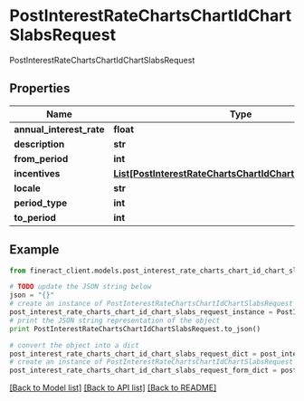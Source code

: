 # PostInterestRateChartsChartIdChartSlabsRequest

PostInterestRateChartsChartIdChartSlabsRequest

## Properties

Name | Type | Description | Notes
------------ | ------------- | ------------- | -------------
**annual_interest_rate** | **float** |  | [optional] 
**description** | **str** |  | [optional] 
**from_period** | **int** |  | [optional] 
**incentives** | [**List[PostInterestRateChartsChartIdChartSlabsIncentives]**](PostInterestRateChartsChartIdChartSlabsIncentives.md) |  | [optional] 
**locale** | **str** |  | [optional] 
**period_type** | **int** |  | [optional] 
**to_period** | **int** |  | [optional] 

## Example

```python
from fineract_client.models.post_interest_rate_charts_chart_id_chart_slabs_request import PostInterestRateChartsChartIdChartSlabsRequest

# TODO update the JSON string below
json = "{}"
# create an instance of PostInterestRateChartsChartIdChartSlabsRequest from a JSON string
post_interest_rate_charts_chart_id_chart_slabs_request_instance = PostInterestRateChartsChartIdChartSlabsRequest.from_json(json)
# print the JSON string representation of the object
print PostInterestRateChartsChartIdChartSlabsRequest.to_json()

# convert the object into a dict
post_interest_rate_charts_chart_id_chart_slabs_request_dict = post_interest_rate_charts_chart_id_chart_slabs_request_instance.to_dict()
# create an instance of PostInterestRateChartsChartIdChartSlabsRequest from a dict
post_interest_rate_charts_chart_id_chart_slabs_request_form_dict = post_interest_rate_charts_chart_id_chart_slabs_request.from_dict(post_interest_rate_charts_chart_id_chart_slabs_request_dict)
```
[[Back to Model list]](../README.md#documentation-for-models) [[Back to API list]](../README.md#documentation-for-api-endpoints) [[Back to README]](../README.md)


